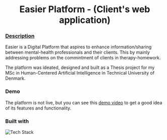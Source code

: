 <h1 align="center">Easier Platform - (Client's web application)</h1>

### <ins>Description</ins>
Easier is a Digital Platform that aspires to enhance information/sharing between mental-health professionals and their clients.
This by mainly addressing problems on the commintment of clients in therapy-homework. 

The platform was ideated, designed and built as a Thesis project for my MSc in Human-Centered Artificial Intelligence in Technical University of Denmark.

### Demo
The platform is not live, but you can see this [demo video](https://youtu.be/omxkoQRSCYw) to get a good idea of its features and functionality.

### Built with
![Tech Stack](../assets/techStack.jpg)



